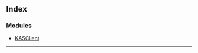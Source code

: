 
#  

## <a name="index"></a>Index

### <a name="modules"></a>Modules

* [KASClient](modules/kasclient.md)

---

